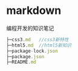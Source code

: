 # markdown

编程开发的知识笔记

``` javascript
├─css3.md   //css3新特性
├─html5.md  //html5新知识
├─package-lock.json
├─package.json
├─README.md
```

